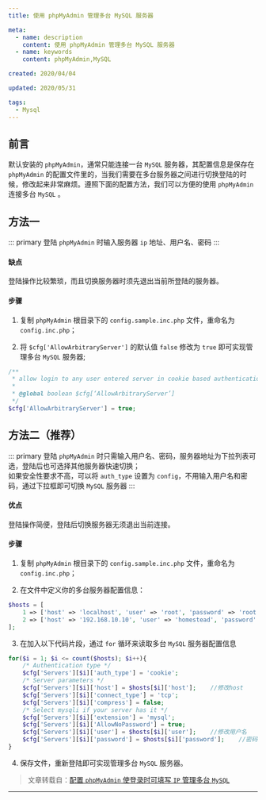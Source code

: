 ```yaml
---
title: 使用 phpMyAdmin 管理多台 MySQL 服务器

meta:
  - name: description
    content: 使用 phpMyAdmin 管理多台 MySQL 服务器
  - name: keywords
    content: phpMyAdmin,MySQL

created: 2020/04/04

updated: 2020/05/31

tags:
  - Mysql
---
```


## 前言

默认安装的 `phpMyAdmin`，通常只能连接一台 `MySQL` 服务器，其配置信息是保存在 `phpMyAdmin` 的配置文件里的，当我们需要在多台服务器之间进行切换登陆的时候，修改起来非常麻烦。遵照下面的配置方法，我们可以方便的使用 `phpMyAdmin` 连接多台 `MySQL` 。

## 方法一

::: primary
登陆 `phpMyAdmin` 时输入服务器 `ip` 地址、用户名、密码
:::

#### 缺点

登陆操作比较繁琐，而且切换服务器时须先退出当前所登陆的服务器。

#### 步骤

1. 复制 `phpMyAdmin` 根目录下的 `config.sample.inc.php` 文件，重命名为 `config.inc.php`；

2. 将 `$cfg['AllowArbitraryServer']` 的默认值 `false` 修改为 `true` 即可实现管理多台 `MySQL` 服务器;

```php
/**
 * allow login to any user entered server in cookie based authentication
 *
 * @global boolean $cfg[‘AllowArbitraryServer’]
 */
$cfg['AllowArbitraryServer'] = true;
```

## 方法二（推荐）

::: primary
登陆 `phpMyAdmin` 时只需输入用户名、密码，服务器地址为下拉列表可选，登陆后也可选择其他服务器快速切换；  
如果安全性要求不高，可以将 `auth_type` 设置为 `config`，不用输入用户名和密码，通过下拉框即可切换 `MySQL` 服务器
:::

#### 优点

登陆操作简便，登陆后切换服务器无须退出当前连接。

#### 步骤

1. 复制 `phpMyAdmin` 根目录下的 `config.sample.inc.php` 文件，重命名为 `config.inc.php`；

2. 在文件中定义你的多台服务器配置信息：

```php
$hosts = [
    1 => ['host' => 'localhost', 'user' => 'root', 'password' => 'root'],
    2 => ['host' => '192.168.10.10', 'user' => 'homestead', 'password' => 'secret']
];
```

3. 在加入以下代码片段，通过 `for` 循环来读取多台 `MySQL` 服务器配置信息

```php
for($i = 1; $i <= count($hosts); $i++){
    /* Authentication type */
    $cfg['Servers'][$i]['auth_type'] = 'cookie';
    /* Server parameters */
    $cfg['Servers'][$i]['host'] = $hosts[$i]['host'];    //修改host
    $cfg['Servers'][$i]['connect_type'] = 'tcp';
    $cfg['Servers'][$i]['compress'] = false;
    /* Select mysqli if your server has it */
    $cfg['Servers'][$i]['extension'] = 'mysql';
    $cfg['Servers'][$i]['AllowNoPassword'] = true;
    $cfg['Servers'][$i]['user'] = $hosts[$i]['user'];    //修改用户名
    $cfg['Servers'][$i]['password'] = $hosts[$i]['password'];    //密码
}
```

4. 保存文件，重新登陆即可实现管理多台 `MySQL` 服务器。

> 文章转载自：[配置 `phpMyAdmin` 使登录时可填写 `IP` 管理多台 `MySQL`](https://www.oicto.com/phpmyadmin-mysql-ip/)

---
